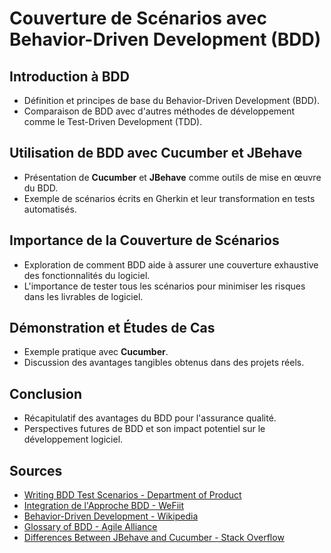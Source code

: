 # Couverture de Scénarios avec Behavior-Driven Development (BDD)

## Introduction à BDD
- Définition et principes de base du Behavior-Driven Development (BDD).
- Comparaison de BDD avec d'autres méthodes de développement comme le Test-Driven Development (TDD).

## Utilisation de BDD avec Cucumber et JBehave
- Présentation de **Cucumber** et **JBehave** comme outils de mise en œuvre du BDD.
- Exemple de scénarios écrits en Gherkin et leur transformation en tests automatisés.

## Importance de la Couverture de Scénarios
- Exploration de comment BDD aide à assurer une couverture exhaustive des fonctionnalités du logiciel.
- L'importance de tester tous les scénarios pour minimiser les risques dans les livrables de logiciel.

## Démonstration et Études de Cas
- Exemple pratique avec **Cucumber**.
- Discussion des avantages tangibles obtenus dans des projets réels.

## Conclusion
- Récapitulatif des avantages du BDD pour l'assurance qualité.
- Perspectives futures de BDD et son impact potentiel sur le développement logiciel.

## Sources
- [Writing BDD Test Scenarios - Department of Product](https://www.departmentofproduct.com/blog/writing-bdd-test-scenarios/)
- [Integration de l'Approche BDD - WeFiit](https://www.wefiit.com/blog/integration-approche-behavior-driven-development)
- [Behavior-Driven Development - Wikipedia](https://en.wikipedia.org/wiki/Behavior-driven_development)
- [Glossary of BDD - Agile Alliance](https://www.agilealliance.org/glossary/bdd/)
- [Differences Between JBehave and Cucumber - Stack Overflow](https://stackoverflow.com/questions/7954755/what-are-the-differences-between-jbehave-and-cucumber)
